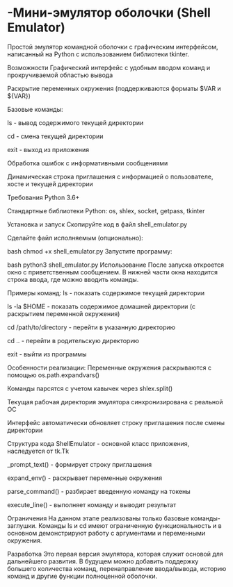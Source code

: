 # -Мини-эмулятор оболочки (Shell Emulator)
Простой эмулятор командной оболочки с графическим интерфейсом, написанный на Python с использованием библиотеки tkinter.

Возможности
Графический интерфейс с удобным вводом команд и прокручиваемой областью вывода

Раскрытие переменных окружения (поддерживаются форматы $VAR и ${VAR})

Базовые команды:

ls - вывод содержимого текущей директории

cd - смена текущей директории

exit - выход из приложения

Обработка ошибок с информативными сообщениями

Динамическая строка приглашения с информацией о пользователе, хосте и текущей директории

Требования
Python 3.6+

Стандартные библиотеки Python: os, shlex, socket, getpass, tkinter

Установка и запуск
Скопируйте код в файл shell_emulator.py

Сделайте файл исполняемым (опционально):

bash
chmod +x shell_emulator.py
Запустите программу:

bash
python3 shell_emulator.py
Использование
После запуска откроется окно с приветственным сообщением. В нижней части окна находится строка ввода, где можно вводить команды.

Примеры команд:
ls - показать содержимое текущей директории

ls -la $HOME - показать содержимое домашней директории (с раскрытием переменной окружения)

cd /path/to/directory - перейти в указанную директорию

cd .. - перейти в родительскую директорию

exit - выйти из программы

Особенности реализации:
Переменные окружения раскрываются с помощью os.path.expandvars()

Команды парсятся с учетом кавычек через shlex.split()

Текущая рабочая директория эмулятора синхронизирована с реальной ОС

Интерфейс автоматически обновляет строку приглашения после смены директории

Структура кода
ShellEmulator - основной класс приложения, наследуется от tk.Tk

_prompt_text() - формирует строку приглашения

expand_env() - раскрывает переменные окружения

parse_command() - разбирает введенную команду на токены

execute_line() - выполняет команду и выводит результат

Ограничения
На данном этапе реализованы только базовые команды-заглушки. Команды ls и cd имеют ограниченную функциональность и в основном демонстрируют работу с аргументами и переменными окружения.

Разработка
Это первая версия эмулятора, которая служит основой для дальнейшего развития. В будущем можно добавить поддержку большего количества команд, перенаправление ввода/вывода, историю команд и другие функции полноценной оболочки.
